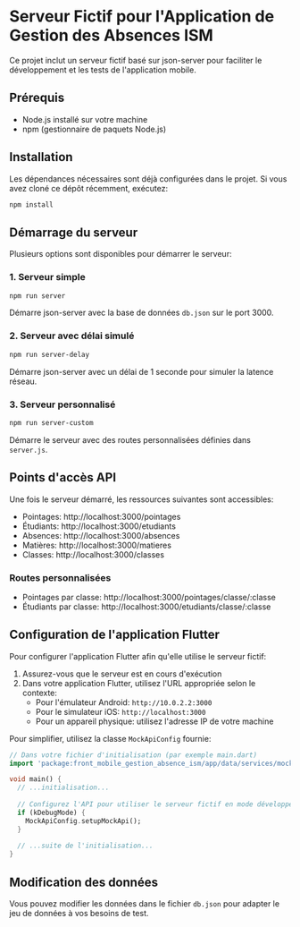 # Serveur Fictif pour l'Application de Gestion des Absences ISM

Ce projet inclut un serveur fictif basé sur json-server pour faciliter le développement et les tests de l'application mobile.

## Prérequis

- Node.js installé sur votre machine
- npm (gestionnaire de paquets Node.js)

## Installation

Les dépendances nécessaires sont déjà configurées dans le projet. Si vous avez cloné ce dépôt récemment, exécutez:

```bash
npm install
```

## Démarrage du serveur

Plusieurs options sont disponibles pour démarrer le serveur:

### 1. Serveur simple

```bash
npm run server
```

Démarre json-server avec la base de données `db.json` sur le port 3000.

### 2. Serveur avec délai simulé

```bash
npm run server-delay
```

Démarre json-server avec un délai de 1 seconde pour simuler la latence réseau.

### 3. Serveur personnalisé

```bash
npm run server-custom
```

Démarre le serveur avec des routes personnalisées définies dans `server.js`.

## Points d'accès API

Une fois le serveur démarré, les ressources suivantes sont accessibles:

- Pointages: http://localhost:3000/pointages
- Étudiants: http://localhost:3000/etudiants
- Absences: http://localhost:3000/absences
- Matières: http://localhost:3000/matieres
- Classes: http://localhost:3000/classes

### Routes personnalisées

- Pointages par classe: http://localhost:3000/pointages/classe/:classe
- Étudiants par classe: http://localhost:3000/etudiants/classe/:classe

## Configuration de l'application Flutter

Pour configurer l'application Flutter afin qu'elle utilise le serveur fictif:

1. Assurez-vous que le serveur est en cours d'exécution
2. Dans votre application Flutter, utilisez l'URL appropriée selon le contexte:
   - Pour l'émulateur Android: `http://10.0.2.2:3000`
   - Pour le simulateur iOS: `http://localhost:3000`
   - Pour un appareil physique: utilisez l'adresse IP de votre machine

Pour simplifier, utilisez la classe `MockApiConfig` fournie:

```dart
// Dans votre fichier d'initialisation (par exemple main.dart)
import 'package:front_mobile_gestion_absence_ism/app/data/services/mock_api_config.dart';

void main() {
  // ...initialisation...
  
  // Configurez l'API pour utiliser le serveur fictif en mode développement
  if (kDebugMode) {
    MockApiConfig.setupMockApi();
  }
  
  // ...suite de l'initialisation...
}
```

## Modification des données

Vous pouvez modifier les données dans le fichier `db.json` pour adapter le jeu de données à vos besoins de test.
